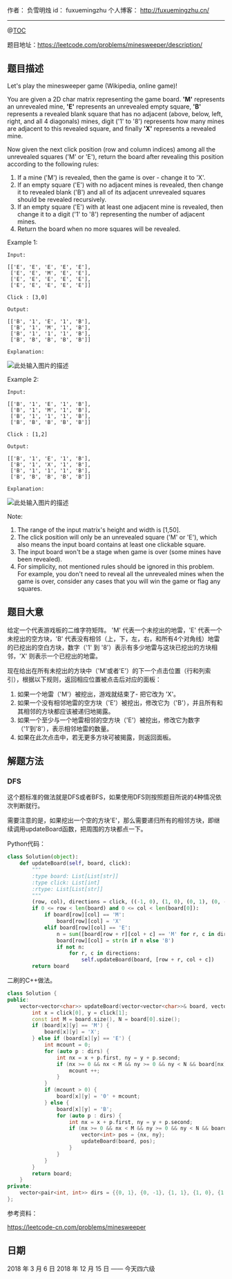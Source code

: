 
作者： 负雪明烛
id：	fuxuemingzhu
个人博客：	http://fuxuemingzhu.cn/

---
@[TOC](目录)

题目地址：https://leetcode.com/problems/minesweeper/description/

## 题目描述

Let's play the minesweeper game (Wikipedia, online game)!

You are given a 2D char matrix representing the game board. **'M'** represents an unrevealed mine, **'E'** represents an unrevealed empty square, **'B'** represents a revealed blank square that has no adjacent (above, below, left, right, and all 4 diagonals) mines, digit ('1' to '8') represents how many mines are adjacent to this revealed square, and finally **'X'** represents a revealed mine.

Now given the next click position (row and column indices) among all the unrevealed squares ('M' or 'E'), return the board after revealing this position according to the following rules:

1. If a mine ('M') is revealed, then the game is over - change it to 'X'.
2. If an empty square ('E') with no adjacent mines is revealed, then change it to revealed blank ('B') and all of its adjacent unrevealed squares should be revealed recursively.
3. If an empty square ('E') with at least one adjacent mine is revealed, then change it to a digit ('1' to '8') representing the number of adjacent mines.
4. Return the board when no more squares will be revealed.

Example 1:

    Input: 
    
    [['E', 'E', 'E', 'E', 'E'],
     ['E', 'E', 'M', 'E', 'E'],
     ['E', 'E', 'E', 'E', 'E'],
     ['E', 'E', 'E', 'E', 'E']]
    
    Click : [3,0]
    
    Output: 
    
    [['B', '1', 'E', '1', 'B'],
     ['B', '1', 'M', '1', 'B'],
     ['B', '1', '1', '1', 'B'],
     ['B', 'B', 'B', 'B', 'B']]
    
    Explanation:
    
![此处输入图片的描述][1]
    
Example 2:

    Input: 
    
    [['B', '1', 'E', '1', 'B'],
     ['B', '1', 'M', '1', 'B'],
     ['B', '1', '1', '1', 'B'],
     ['B', 'B', 'B', 'B', 'B']]
    
    Click : [1,2]
    
    Output: 
    
    [['B', '1', 'E', '1', 'B'],
     ['B', '1', 'X', '1', 'B'],
     ['B', '1', '1', '1', 'B'],
     ['B', 'B', 'B', 'B', 'B']]

    Explanation:
![此处输入图片的描述][2]


Note:

1. The range of the input matrix's height and width is [1,50].
1. The click position will only be an unrevealed square ('M' or 'E'), which also means the input board contains at least one clickable square.
1. The input board won't be a stage when game is over (some mines have been revealed).
1. For simplicity, not mentioned rules should be ignored in this problem. For example, you don't need to reveal all the unrevealed mines when the game is over, consider any cases that you will win the game or flag any squares.
    
## 题目大意

给定一个代表游戏板的二维字符矩阵。 'M' 代表一个未挖出的地雷，'E' 代表一个未挖出的空方块，'B' 代表没有相邻（上，下，左，右，和所有4个对角线）地雷的已挖出的空白方块，数字（'1' 到 '8'）表示有多少地雷与这块已挖出的方块相邻，'X' 则表示一个已挖出的地雷。

现在给出在所有未挖出的方块中（'M'或者'E'）的下一个点击位置（行和列索引），根据以下规则，返回相应位置被点击后对应的面板：

1. 如果一个地雷（'M'）被挖出，游戏就结束了- 把它改为 'X'。
2. 如果一个没有相邻地雷的空方块（'E'）被挖出，修改它为（'B'），并且所有和其相邻的方块都应该被递归地揭露。
3. 如果一个至少与一个地雷相邻的空方块（'E'）被挖出，修改它为数字（'1'到'8'），表示相邻地雷的数量。
4. 如果在此次点击中，若无更多方块可被揭露，则返回面板。
 

## 解题方法
### DFS

这个题标准的做法就是DFS或者BFS，如果使用DFS则按照题目所说的4种情况依次判断就行。

需要注意的是，如果挖出一个空的方块'E'，那么需要递归所有的相邻方块，即继续调用updateBoard函数，把周围的方块都点一下。

Python代码：

```python
class Solution(object):
    def updateBoard(self, board, click):
        """
        :type board: List[List[str]]
        :type click: List[int]
        :rtype: List[List[str]]
        """
        (row, col), directions = click, ((-1, 0), (1, 0), (0, 1), (0, -1), (-1, 1), (-1, -1), (1, 1), (1, -1))
        if 0 <= row < len(board) and 0 <= col < len(board[0]):
            if board[row][col] == 'M':
                board[row][col] = 'X'
            elif board[row][col] == 'E':
                n = sum([board[row + r][col + c] == 'M' for r, c in directions if 0 <= row + r < len(board) and 0 <= col +c < len(board[0])])
                board[row][col] = str(n if n else 'B')
                if not n:
                    for r, c in directions:
                        self.updateBoard(board, [row + r, col + c])
        return board
```

二刷的C++做法。

```cpp
class Solution {
public:
    vector<vector<char>> updateBoard(vector<vector<char>>& board, vector<int>& click) {
        int x = click[0], y = click[1];
        const int M = board.size(), N = board[0].size();
        if (board[x][y] == 'M') {
            board[x][y] = 'X';
        } else if (board[x][y] == 'E') {
            int mcount = 0;
            for (auto p : dirs) {
                int nx = x + p.first, ny = y + p.second;
                if (nx >= 0 && nx < M && ny >= 0 && ny < N && board[nx][ny] == 'M') {
                    mcount ++;
                }
            }
            if (mcount > 0) {
                board[x][y] = '0' + mcount;
            } else {
                board[x][y] = 'B';
                for (auto p : dirs) {
                    int nx = x + p.first, ny = y + p.second;
                    if (nx >= 0 && nx < M && ny >= 0 && ny < N && board[nx][ny] == 'E') {
                        vector<int> pos = {nx, ny};
                        updateBoard(board, pos);
                    }
                }
            }
        }
        return board;
    }
private:
    vector<pair<int, int>> dirs = {{0, 1}, {0, -1}, {1, 1}, {1, 0}, {1, -1}, {-1, 1}, {-1, 0}, {-1, -1}};
};
```

参考资料：

https://leetcode-cn.com/problems/minesweeper


## 日期

2018 年 3 月 6 日 
2018 年 12 月 15 日 —— 今天四六级


  [1]: https://leetcode.com/static/images/problemset/minesweeper_example_1.png
  [2]: https://leetcode.com/static/images/problemset/minesweeper_example_2.png
